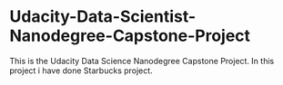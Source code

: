# Udacity-Data-Scientist-Nanodegree-Capstone-Project
This is the Udacity Data Science Nanodegree Capstone Project. In this project i have done Starbucks project.
